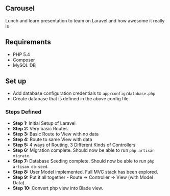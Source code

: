 ## Carousel

Lunch and learn presentation to team on Laravel and how awesome it really is

## Requirements

* PHP 5.4
* Composer
* MySQL DB

## Set up

* Add database configuration credentials to `app/config/database.php`
* Create database that is defined in the above config file

### Steps Defined

* **Step 1:** Initial Setup of Laravel
* **Step 2:** Very basic Routes
* **Step 3:** Basic Route to View with no data
* **Step 4:** Route to same View with data
* **Step 5:** 4 ways of Routing, 3 Different Kinds of Controllers
* **Step 6:** Migration complete. Should now be able to run `php artisan migrate`.
* **Step 7:** Database Seeding complete. Should now be able to run `php artisan db:seed`.
* **Step 8:** User Model implemented. Full MVC stack has been explored.
* **Step 9:** Put it all together - Route -> Controller -> View (with Model Data).
* **Step 10:** Convert php view into Blade view.